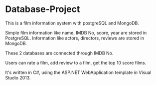 Database-Project
================
This is a film information system with postgreSQL and MongoDB.

Simple film information like name, IMDB No, score, year are stored in PostgreSQL.
Information like actors, directors, reviews are stored in MongoDB.

These 2 databases are connected through IMDB No.

Users can rate a film, add review to a film, get the top 10 score films.

It's written in C#, using the ASP.NET WebApplication template in Visual Studio 2013.
